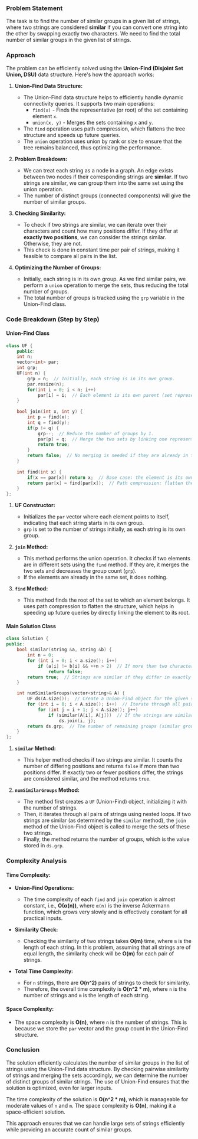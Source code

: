 ### Problem Statement

The task is to find the number of similar groups in a given list of strings, where two strings are considered **similar** if you can convert one string into the other by swapping exactly two characters. We need to find the total number of similar groups in the given list of strings.

### Approach

The problem can be efficiently solved using the **Union-Find (Disjoint Set Union, DSU)** data structure. Here's how the approach works:

1. **Union-Find Data Structure:**
   - The Union-Find data structure helps to efficiently handle dynamic connectivity queries. It supports two main operations:
     - `find(x)` - Finds the representative (or root) of the set containing element `x`.
     - `union(x, y)` - Merges the sets containing `x` and `y`.
   - The `find` operation uses path compression, which flattens the tree structure and speeds up future queries.
   - The `union` operation uses union by rank or size to ensure that the tree remains balanced, thus optimizing the performance.

2. **Problem Breakdown:**
   - We can treat each string as a node in a graph. An edge exists between two nodes if their corresponding strings are **similar**. If two strings are similar, we can group them into the same set using the union operation.
   - The number of distinct groups (connected components) will give the number of similar groups.
   
3. **Checking Similarity:**
   - To check if two strings are similar, we can iterate over their characters and count how many positions differ. If they differ at **exactly two positions**, we can consider the strings similar. Otherwise, they are not.
   - This check is done in constant time per pair of strings, making it feasible to compare all pairs in the list.

4. **Optimizing the Number of Groups:**
   - Initially, each string is in its own group. As we find similar pairs, we perform a `union` operation to merge the sets, thus reducing the total number of groups.
   - The total number of groups is tracked using the `grp` variable in the Union-Find class.

### Code Breakdown (Step by Step)

#### Union-Find Class

```cpp
class UF {
    public:
    int n;
    vector<int> par;
    int grp;
    UF(int n) {
        grp = n;  // Initially, each string is in its own group.
        par.resize(n);
        for(int i = 0; i < n; i++)
            par[i] = i;  // Each element is its own parent (set representative).
    }
    
    bool join(int x, int y) {
        int p = find(x);
        int q = find(y);
        if(p != q) {
            grp--;  // Reduce the number of groups by 1.
            par[p] = q;  // Merge the two sets by linking one representative to the other.
            return true;
        }
        return false;  // No merging is needed if they are already in the same group.
    }
    
    int find(int x) {
        if(x == par[x]) return x;  // Base case: the element is its own parent.
        return par[x] = find(par[x]);  // Path compression: flatten the tree for efficient future lookups.
    }
};
```

1. **UF Constructor:**
   - Initializes the `par` vector where each element points to itself, indicating that each string starts in its own group.
   - `grp` is set to the number of strings initially, as each string is its own group.

2. **`join` Method:**
   - This method performs the union operation. It checks if two elements are in different sets using the `find` method. If they are, it merges the two sets and decreases the group count (`grp`).
   - If the elements are already in the same set, it does nothing.

3. **`find` Method:**
   - This method finds the root of the set to which an element belongs. It uses path compression to flatten the structure, which helps in speeding up future queries by directly linking the element to its root.

#### Main Solution Class

```cpp
class Solution {
public:
    bool similar(string &a, string &b) {
        int n = 0;
        for (int i = 0; i < a.size(); i++)
            if (a[i] != b[i] && ++n > 2)  // If more than two characters differ, they are not similar.
                return false;
        return true;  // Strings are similar if they differ in exactly two positions or not at all.
    }

    int numSimilarGroups(vector<string>& A) {
        UF ds(A.size());  // Create a Union-Find object for the given strings.
        for (int i = 0; i < A.size(); i++)  // Iterate through all pairs of strings.
            for (int j = i + 1; j < A.size(); j++)
                if (similar(A[i], A[j]))  // If the strings are similar, join their sets.
                    ds.join(i, j);
        return ds.grp;  // The number of remaining groups (similar groups).
    }
};
```

1. **`similar` Method:**
   - This helper method checks if two strings are similar. It counts the number of differing positions and returns `false` if more than two positions differ. If exactly two or fewer positions differ, the strings are considered similar, and the method returns `true`.

2. **`numSimilarGroups` Method:**
   - The method first creates a `UF` (Union-Find) object, initializing it with the number of strings.
   - Then, it iterates through all pairs of strings using nested loops. If two strings are similar (as determined by the `similar` method), the `join` method of the Union-Find object is called to merge the sets of these two strings.
   - Finally, the method returns the number of groups, which is the value stored in `ds.grp`.

### Complexity Analysis

#### Time Complexity:

- **Union-Find Operations:** 
  - The time complexity of each `find` and `join` operation is almost constant, i.e., **O(α(n))**, where `α(n)` is the inverse Ackermann function, which grows very slowly and is effectively constant for all practical inputs.
  
- **Similarity Check:**
  - Checking the similarity of two strings takes **O(m)** time, where `m` is the length of each string. In this problem, assuming that all strings are of equal length, the similarity check will be **O(m)** for each pair of strings.

- **Total Time Complexity:**
  - For `n` strings, there are **O(n^2)** pairs of strings to check for similarity.
  - Therefore, the overall time complexity is **O(n^2 * m)**, where `n` is the number of strings and `m` is the length of each string.

#### Space Complexity:
- The space complexity is **O(n)**, where `n` is the number of strings. This is because we store the `par` vector and the group count in the Union-Find structure.

### Conclusion

The solution efficiently calculates the number of similar groups in the list of strings using the Union-Find data structure. By checking pairwise similarity of strings and merging the sets accordingly, we can determine the number of distinct groups of similar strings. The use of Union-Find ensures that the solution is optimized, even for larger inputs.

The time complexity of the solution is **O(n^2 * m)**, which is manageable for moderate values of `n` and `m`. The space complexity is **O(n)**, making it a space-efficient solution.

This approach ensures that we can handle large sets of strings efficiently while providing an accurate count of similar groups.